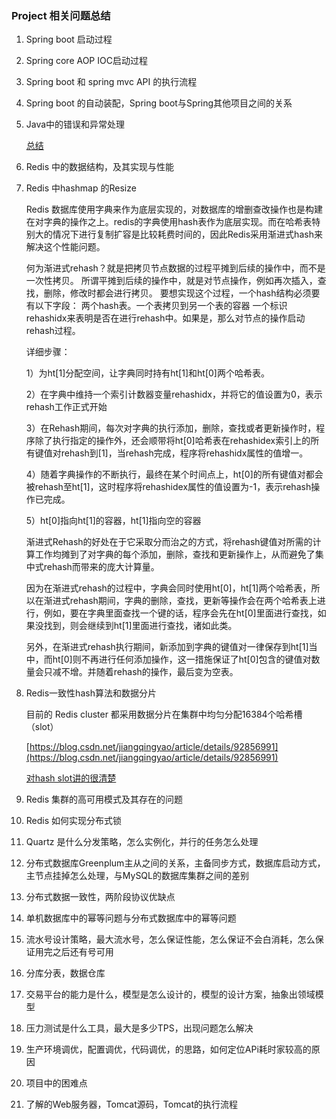 ### Project 相关问题总结

1. Spring boot 启动过程

2. Spring core AOP IOC启动过程

3. Spring boot 和 spring mvc  API 的执行流程

4. Spring boot 的自动装配，Spring boot与Spring其他项目之间的关系

5. Java中的错误和异常处理
   
   [总结](https://github.com/admirzfc/CodeInterviews/blob/master/notebook/Java/%E9%94%99%E8%AF%AF%E4%B8%8E%E5%BC%82%E5%B8%B8.md)

6. Redis 中的数据结构，及其实现与性能

7. Redis 中hashmap 的Resize
   
   Redis 数据库使用字典来作为底层实现的，对数据库的增删查改操作也是构建在对字典的操作之上。redis的字典使用hash表作为底层实现。而在哈希表特别大的情况下进行复制扩容是比较耗费时间的，因此Redis采用渐进式hash来解决这个性能问题。
   
   何为渐进式rehash？就是把拷贝节点数据的过程平摊到后续的操作中，而不是一次性拷贝。
   所谓平摊到后续的操作中，就是对节点操作，例如再次插入，查找，删除，修改时都会进行拷贝。
   要想实现这个过程，一个hash结构必须要有以下字段：
   两个hash表。一个表拷贝到另一个表的容器
   一个标识rehashidx来表明是否在进行rehash中。如果是，那么对节点的操作启动rehash过程。
   
   详细步骤：
   
   1）为ht[1]分配空间，让字典同时持有ht[1]和ht[0]两个哈希表。
   
   2）在字典中维持一个索引计数器变量rehashidx，并将它的值设置为0，表示rehash工作正式开始
   
   3）在Rehash期间，每次对字典的执行添加，删除，查找或者更新操作时，程序除了执行指定的操作外，还会顺带将ht[0]哈希表在rehashidex索引上的所有键值对rehash到[1]，当rehash完成，程序将rehashidx属性的值增一。
   
   4）随着字典操作的不断执行，最终在某个时间点上，ht[0]的所有键值对都会被rehash至ht[1]，这时程序将rehashidex属性的值设置为-1，表示rehash操作已完成。
   
   5）ht[0]指向ht[1]的容器，ht[1]指向空的容器
   
   渐进式Rehash的好处在于它采取分而治之的方式，将rehash键值对所需的计算工作均摊到了对字典的每个添加，删除，查找和更新操作上，从而避免了集中式rehash而带来的庞大计算量。
   
   因为在渐进式rehash的过程中，字典会同时使用ht[0]，ht[1]两个哈希表，所以在渐进式rehash期间，字典的删除，查找，更新等操作会在两个哈希表上进行，例如，要在字典里面查找一个键的话，程序会先在ht[0]里面进行查找，如果没找到，则会继续到ht[1]里面进行查找，诸如此类。
   
   另外，在渐进式rehash执行期间，新添加到字典的键值对一律保存到ht[1]当中，而ht[0]则不再进行任何添加操作，这一措施保证了ht[0]包含的键值对数量会只减不增。并随着rehash的操作，最后变为空表。

8. Redis一致性hash算法和数据分片
   
   目前的 Redis cluster 都采用数据分片在集群中均匀分配16384个哈希槽（slot）
   
   [https://blog.csdn.net/jiangqingyao/article/details/92856991](https://blog.csdn.net/jiangqingyao/article/details/92856991)
   
   [对hash slot讲的很清楚](https://www.cnblogs.com/abc-begin/p/8203613.html)

9. Redis 集群的高可用模式及其存在的问题

10. Redis 如何实现分布式锁

11. Quartz 是什么分发策略，怎么实例化，并行的任务怎么处理

12. 分布式数据库Greenplum主从之间的关系，主备同步方式，数据库启动方式，主节点挂掉怎么处理，与MySQL的数据库集群之间的差别

13. 分布式数据一致性，两阶段协议优缺点

14. 单机数据库中的幂等问题与分布式数据库中的幂等问题

15. 流水号设计策略，最大流水号，怎么保证性能，怎么保证不会白消耗，怎么保证用完之后还有号可用

16. 分库分表，数据仓库

17. 交易平台的能力是什么，模型是怎么设计的，模型的设计方案，抽象出领域模型

18. 压力测试是什么工具，最大是多少TPS，出现问题怎么解决

19. 生产环境调优，配置调优，代码调优，的思路，如何定位APi耗时家较高的原因

20. 项目中的困难点

21. 了解的Web服务器，Tomcat源码，Tomcat的执行流程
